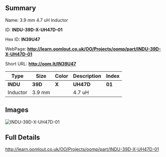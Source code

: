 

## Summary
 
Name:  3.9 mm 4.7 uH Inductor 

ID: __INDU-39D-X-UH47D-01__

Hex ID: __IN39U47__

WebPage: __http://learn.oomlout.co.uk/OO/Projects/oomp/part/INDU-39D-X-UH47D-01__

Short URL: __http://oom.lt/IN39U47__


| Type   | Size   | Color   | Description   | Index   |    
| ----- | ------   | ------   | -----   | ----   |    
| __INDU__   					| __39D__   					| __X__    						| __UH47D__    					| __01__ |    
| Inductor		| 3.9 mm	| 		| 4.7 uH	| 	|

## Images
![INDU-39D-X-UH47D-01](http://oomlout.com/oomp-gen/parts/INDU-39D-X-UH47D-01/INDU-39D-X-UH47D-01_420.jpg)

## Full Details

 http://learn.oomlout.co.uk/OO/Projects/oomp/part/INDU-39D-X-UH47D-01

